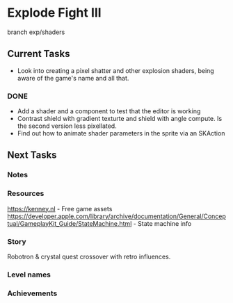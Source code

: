 # Explode Fight III
branch exp/shaders

## Current Tasks
- Look into creating a pixel shatter and other explosion shaders, being aware of the game's name and all that.

### DONE
- Add a shader and a component to test that the editor is working
- Contrast shield with gradient texturte and shield with angle compute. Is the second version less pixellated.
- Find out how to animate shader parameters in the sprite via an SKAction

## Next Tasks

### Notes

### Resources
https://kenney.nl - Free game assets  
https://developer.apple.com/library/archive/documentation/General/Conceptual/GameplayKit_Guide/StateMachine.html - State machine info  

### Story
Robotron & crystal quest crossover with retro influences.

### Level names

### Achievements
